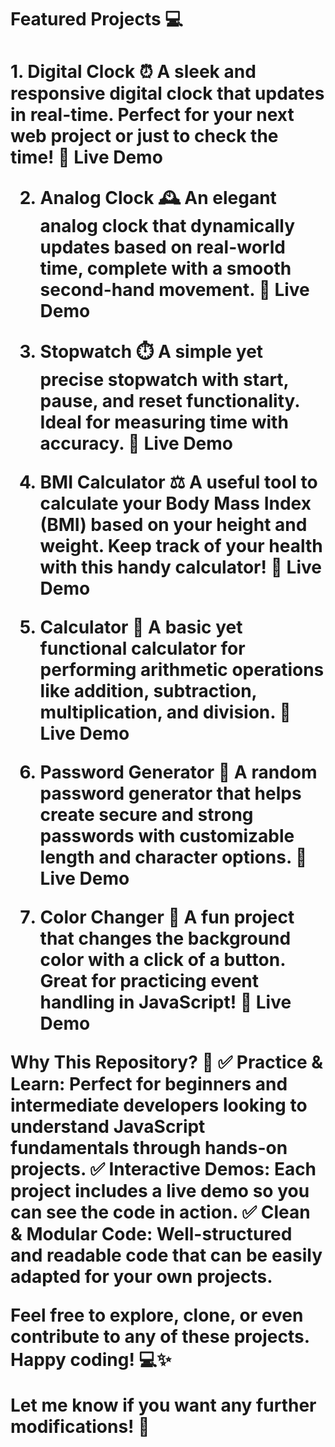 <h1>Featured Projects 💻<h1>
1. Digital Clock ⏰
A sleek and responsive digital clock that updates in real-time. Perfect for your next web project or just to check the time!
🔗 Live Demo

2. Analog Clock 🕰️
An elegant analog clock that dynamically updates based on real-world time, complete with a smooth second-hand movement.
🔗 Live Demo

3. Stopwatch ⏱️
A simple yet precise stopwatch with start, pause, and reset functionality. Ideal for measuring time with accuracy.
🔗 Live Demo

4. BMI Calculator ⚖️
A useful tool to calculate your Body Mass Index (BMI) based on your height and weight. Keep track of your health with this handy calculator!
🔗 Live Demo

5. Calculator 🧮
A basic yet functional calculator for performing arithmetic operations like addition, subtraction, multiplication, and division.
🔗 Live Demo

6. Password Generator 🔑
A random password generator that helps create secure and strong passwords with customizable length and character options.
🔗 Live Demo

7. Color Changer 🎨
A fun project that changes the background color with a click of a button. Great for practicing event handling in JavaScript!
🔗 Live Demo

Why This Repository? 🤔
✅ Practice & Learn: Perfect for beginners and intermediate developers looking to understand JavaScript fundamentals through hands-on projects.
✅ Interactive Demos: Each project includes a live demo so you can see the code in action.
✅ Clean & Modular Code: Well-structured and readable code that can be easily adapted for your own projects.

Feel free to explore, clone, or even contribute to any of these projects. Happy coding! 💻✨

Let me know if you want any further modifications! 🚀